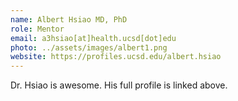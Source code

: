 ```yaml
---
name: Albert Hsiao MD, PhD
role: Mentor
email: a3hsiao[at]health.ucsd[dot]edu
photo: ../assets/images/albert1.png
website: https://profiles.ucsd.edu/albert.hsiao
---
```


Dr. Hsiao is awesome. His full profile is linked above.
